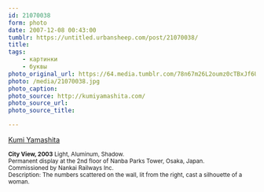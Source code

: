 ```yaml
---
id: 21070038
form: photo
date: 2007-12-08 00:43:00
tumblr: https://untitled.urbansheep.com/post/21070038/
title:
tags:
    - картинки
    - буквы
photo_original_url: https://64.media.tumblr.com/78n67m26L2oumz0cTBxJf6UG_500.jpg
photo: /media/21070038.jpg
photo_caption: 
photo_source: http://kumiyamashita.com/
photo_source_url:
photo_source_title:

---
```


<p><a href="http://kumiyamashita.com/">Kumi Yamashita</a></p>

<p><small><strong>City View, 2003</strong>
Light, Aluminum, Shadow.<br>
Permanent display at the 2nd floor of Nanba Parks Tower, Osaka, Japan.<br>
Commissioned by Nankai Railways Inc.<br>
Description: The numbers scattered on the wall, lit from the right, cast a silhouette of a woman.</small></p>
